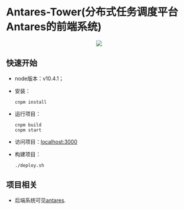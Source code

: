 # Antares-Tower(分布式任务调度平台Antares的前端系统)

<p align="center">
  <img src="https://raw.githubusercontent.com/ihaolin/antares/master/logo.png">
</p>

## 快速开始

+ node版本：v10.4.1；

+ 安装：

	```
	cnpm install
	```

+ 运行项目：

	```
	cnpm build
	cnpm start
	```

+ 访问项目：[localhost:3000](http://localhost:3000) 

+ 构建项目：

	```
	./deploy.sh
	```

## 项目相关

+ 后端系统可见[antares](https://github.com/ihaolin/antares).


